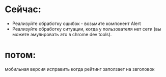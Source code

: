 # Сейчас: 
<!-- - Добавить индикатор загрузки - возьмите из библиотеки Antd компонент Spin. -->
- Реализуйте обработку ошибок - возьмите компонент Alert
- Реализуйте обработку ситуации, когда у пользователя нет сети (вы можете эмулировать это в chrome dev tools).


# потом: 
мобильная версия
исправить когда рейтинг заползает на звголовок 